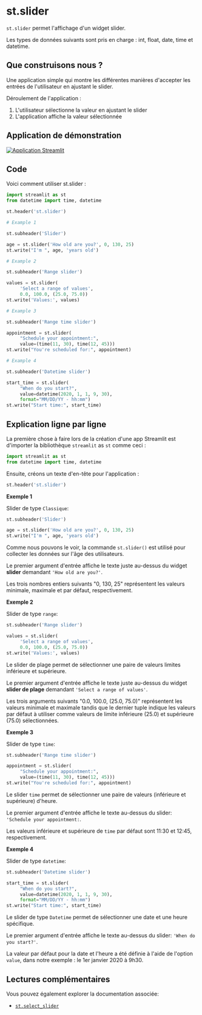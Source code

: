 # st.slider

`st.slider` permet l'affichage d'un widget slider.

Les types de données suivants sont pris en charge : int, float, date, time et datetime.

## Que construisons nous ?

Une application simple qui montre les différentes manières d'accepter les entrées de l'utilisateur en ajustant le slider.

Déroulement de l'application :
1. L'utilisateur sélectionne la valeur en ajustant le slider
2. L'application affiche la valeur sélectionnée

## Application de démonstration

[![Application Streamlit](https://static.streamlit.io/badges/streamlit_badge_black_white.svg)](https://share.streamlit.io/dataprofessor/st.slider/)


## Code
Voici comment utiliser st.slider :

```python
import streamlit as st
from datetime import time, datetime

st.header('st.slider')

# Example 1

st.subheader('Slider')

age = st.slider('How old are you?', 0, 130, 25)
st.write("I'm ", age, 'years old')

# Example 2

st.subheader('Range slider')

values = st.slider(
     'Select a range of values',
     0.0, 100.0, (25.0, 75.0))
st.write('Values:', values)

# Example 3

st.subheader('Range time slider')

appointment = st.slider(
     "Schedule your appointment:",
     value=(time(11, 30), time(12, 45)))
st.write("You're scheduled for:", appointment)

# Example 4

st.subheader('Datetime slider')

start_time = st.slider(
     "When do you start?",
     value=datetime(2020, 1, 1, 9, 30),
     format="MM/DD/YY - hh:mm")
st.write("Start time:", start_time)

```


## Explication ligne par ligne
La première chose à faire lors de la création d'une app Streamlit est d'importer la bibliothèque `streamlit` as `st` comme ceci :
```python
import streamlit as st
from datetime import time, datetime
```


Ensuite, créons un texte d'en-tête pour l'application :
```python
st.header('st.slider')
```

**Exemple 1**

Slider de type `Classique`:

```python
st.subheader('Slider')

age = st.slider('How old are you?', 0, 130, 25)
st.write("I'm ", age, 'years old')
```


Comme nous pouvons le voir, la commande `st.slider()` est utilisé pour collecter les données sur l'âge des utilisateurs.

Le premier argument d'entrée affiche le texte juste au-dessus du widget **slider** demandant `'How old are you?'`.

Les trois nombres entiers suivants "0, 130, 25" représentent les valeurs minimale, maximale et par défaut, respectivement.

**Exemple 2**

Slider de type `range`:

```python
st.subheader('Range slider')

values = st.slider(
     'Select a range of values',
     0.0, 100.0, (25.0, 75.0))
st.write('Values:', values)
```

Le slider de plage permet de sélectionner une paire de valeurs limites inférieure et supérieure.

Le premier argument d'entrée affiche le texte juste au-dessus du widget **slider de plage** demandant `'Select a range of values'`.

Les trois arguments suivants "0.0, 100.0, (25.0, 75.0)" représentent les valeurs minimale et maximale tandis que le dernier tuple indique les valeurs par défaut à utiliser comme valeurs de limite inférieure (25.0) et supérieure (75.0) sélectionnées.

**Exemple 3**

Slider de type `time`:

```python
st.subheader('Range time slider')

appointment = st.slider(
     "Schedule your appointment:",
     value=(time(11, 30), time(12, 45)))
st.write("You're scheduled for:", appointment)
```

Le slider `time` permet de sélectionner une paire de valeurs (inférieure et supérieure) d'heure.

Le premier argument d'entrée affiche le texte au-dessus du slider: `'Schedule your appointment:`.

Les valeurs inférieure et supérieure de `time` par défaut sont 11:30 et 12:45, respectivement.

**Exemple 4**

Slider de type `datetime`:

```python
st.subheader('Datetime slider')

start_time = st.slider(
     "When do you start?",
     value=datetime(2020, 1, 1, 9, 30),
     format="MM/DD/YY - hh:mm")
st.write("Start time:", start_time)
```

Le slider de type `Datetime` permet de sélectionner une date et une heure spécifique.

Le premier argument d'entrée affiche le texte au-dessus du slider: `'When do you start?'`.

La valeur par défaut pour la date et l'heure a été définie à l'aide de l'option `value`, dans notre exemple : le 1er janvier 2020 à 9h30.

## Lectures complémentaires
Vous pouvez également explorer la documentation associée:
- [`st.select_slider`](https://docs.streamlit.io/library/api-reference/widgets/st.select_slider)